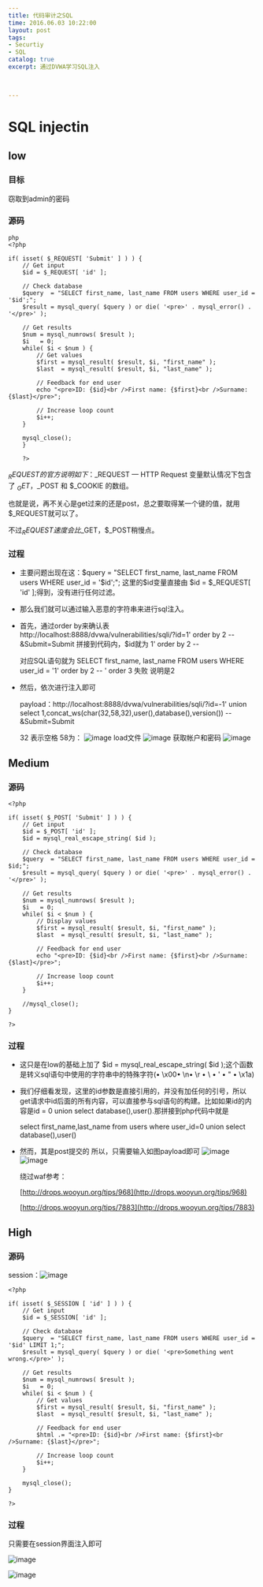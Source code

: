 ```yaml
---
title: 代码审计之SQL
time: 2016.06.03 10:22:00
layout: post
tags:
- Securtiy
- SQL
catalog: true
excerpt: 通过DVWA学习SQL注入
    


---
```


# SQL injectin
## low
### 目标
窃取到admin的密码
### 源码
```
php
<?php 

if( isset( $_REQUEST[ 'Submit' ] ) ) { 
    // Get input 
    $id = $_REQUEST[ 'id' ]; 

    // Check database 
    $query  = "SELECT first_name, last_name FROM users WHERE user_id = '$id';"; 
    $result = mysql_query( $query ) or die( '<pre>' . mysql_error() . '</pre>' ); 

    // Get results 
    $num = mysql_numrows( $result ); 
    $i   = 0; 
    while( $i < $num ) { 
        // Get values 
        $first = mysql_result( $result, $i, "first_name" ); 
        $last  = mysql_result( $result, $i, "last_name" ); 

        // Feedback for end user 
        echo "<pre>ID: {$id}<br />First name: {$first}<br />Surname: {$last}</pre>"; 

        // Increase loop count 
        $i++; 
    } 

    mysql_close(); 
	} 

	?> 

```

$_REQUEST的官方说明如下：$_REQUEST — HTTP Request 变量默认情况下包含了 
$_GET，$_POST 和 $_COOKIE 的数组。

也就是说，再不关心是get过来的还是post，总之要取得某一个键的值，就用$_REQUEST就可以了。

不过$_REQUEST速度会比$_GET，$_POST稍慢点。 
### 过程
-  主要问题出现在这：$query  = "SELECT first_name, last_name FROM users WHERE user_id = '$id';";  这里的$id变量直接由 $id = $_REQUEST[ 'id' ];得到，没有进行任何过滤。
-  那么我们就可以通过输入恶意的字符串来进行sql注入。
-  首先，通过order by来确认表 http://localhost:8888/dvwa/vulnerabilities/sqli/?id=1' order by 2 -- &Submit=Submit
   拼接到代码内，$id就为 1' order by 2 --

   对应SQL语句就为 SELECT first_name, last_name FROM users WHERE user_id = '1' order by 2 -- '
   order 3 失败 说明是2

-  然后，依次进行注入即可

   payload：http://localhost:8888/dvwa/vulnerabilities/sqli/?id=-1' union select 1,concat_ws(char(32,58,32),user(),database(),version()) -- &Submit=Submit

   32 表示空格 58为： 
   ![image](http://moxiaoxi.club/img/post/DVWA/1.png)
   load文件
   ![image](http://moxiaoxi.club/img/post/DVWA/2.png)
   获取帐户和密码
   ![image](http://moxiaoxi.club/img/post/DVWA/3.png)

## Medium
### 源码

	<?php

	if( isset( $_POST[ 'Submit' ] ) ) {
		// Get input
		$id = $_POST[ 'id' ];
		$id = mysql_real_escape_string( $id );
	
		// Check database
		$query  = "SELECT first_name, last_name FROM users WHERE user_id = $id;";
		$result = mysql_query( $query ) or die( '<pre>' . mysql_error() . '</pre>' );
	
		// Get results
		$num = mysql_numrows( $result );
		$i   = 0;
		while( $i < $num ) {
	    	// Display values
	    	$first = mysql_result( $result, $i, "first_name" );
	    	$last  = mysql_result( $result, $i, "last_name" );
	
	    	// Feedback for end user
	    	echo "<pre>ID: {$id}<br />First name: {$first}<br />Surname: {$last}</pre>";
	
	    	// Increase loop count
	    	$i++;
		}
	
		//mysql_close();
	}
	
	?>
### 	过程
- 这只是在low的基础上加了  $id = mysql_real_escape_string( $id );这个函数是转义sql语句中使用的字符串中的特殊字符(• \x00• \n• \r • \ • ' • " • \x1a)
- 我们仔细看发现，这里的id参数是直接引用的，并没有加任何的引号，所以get请求中id后面的所有内容，可以直接参与sql语句的构建。比如如果id的内容是id = 0 union select database(),user().那拼接到php代码中就是

  select first_name,last_name from users where user_id=0 union select database(),user()

- 然而，其是post提交的 所以，只需要输入如图payload即可
  ![image](http://moxiaoxi.club/img/post/DVWA/4.png)
  ![image](http://moxiaoxi.club/img/post/DVWA/5.png)

  绕过waf参考：

  [http://drops.wooyun.org/tips/968](http://drops.wooyun.org/tips/968)

  [http://drops.wooyun.org/tips/7883](http://drops.wooyun.org/tips/7883)

## High
### 源码
session：![image](http://moxiaoxi.club/img/post/DVWA/6.png)

	<?php

	if( isset( $_SESSION [ 'id' ] ) ) {
		// Get input
		$id = $_SESSION[ 'id' ];
	
		// Check database
		$query  = "SELECT first_name, last_name FROM users WHERE user_id = '$id' LIMIT 1;";
		$result = mysql_query( $query ) or die( '<pre>Something went wrong.</pre>' );
	
		// Get results
		$num = mysql_numrows( $result );
		$i   = 0;
		while( $i < $num ) {
			// Get values
			$first = mysql_result( $result, $i, "first_name" );
			$last  = mysql_result( $result, $i, "last_name" );
	
			// Feedback for end user
			$html .= "<pre>ID: {$id}<br />First name: {$first}<br />Surname: {$last}</pre>";
	
			// Increase loop count
			$i++;
		}
	
		mysql_close();
	}
	
	?>

### 过程

只需要在session界面注入即可

![image](http://moxiaoxi.club/img/post/DVWA/7.png)

![image](http://moxiaoxi.club/img/post/DVWA/8.png)

